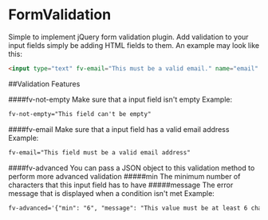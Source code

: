 # FormValidation
Simple to implement jQuery form validation plugin. Add validation to your input fields simply be adding HTML fields to them. An example may look like this:
```HTML
<input type="text" fv-email="This must be a valid email." name="email" placeholder="Email">
```

##Validation Features

####fv-not-empty
Make sure that a input field isn't empty
Example:
```HTML
fv-not-empty="This field can't be empty"
```

####fv-email
Make sure that a input field has a valid email address
Example:
```HTML
fv-email="This field must be a valid email address"
```

####fv-advanced
You can pass a JSON object to this validation method to perform more advanced validation
#####min
The minimum number of characters that this input field has to have
#####message
The error message that is displayed when a condition isn't met
Example:
```HTML
fv-advanced='{"min": "6", "message": "This value must be at least 6 characters long."}'
```
